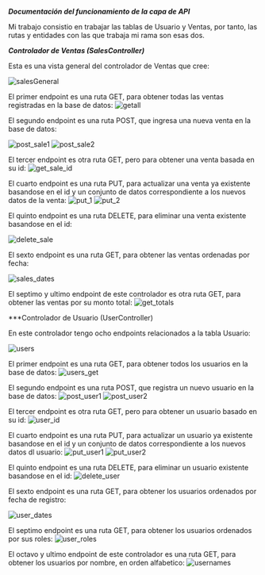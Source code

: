 ***Documentación del funcionamiento de la capa de API***

Mi trabajo consistio en trabajar las tablas de Usuario y Ventas, por tanto, las rutas y entidades con las que trabaja mi rama son esas dos.

***Controlador de Ventas (SalesController)***

Esta es una vista general del controlador de Ventas que cree: 

![salesGeneral](https://github.com/Abnerdotel/Venta/assets/116674818/87062cde-2e84-4fb6-913b-7748d2b4004b)

El primer endpoint es una ruta GET, para obtener todas las ventas registradas en la base de datos:
![getall](https://github.com/Abnerdotel/Venta/assets/116674818/b86fc26e-76aa-4245-b253-8cbd804d28bb)

El segundo endpoint es una ruta POST, que ingresa una nueva venta en la base de datos:

![post_sale1](https://github.com/Abnerdotel/Venta/assets/116674818/31ba989c-27ee-4b7b-945d-652564551207)
![post_sale2](https://github.com/Abnerdotel/Venta/assets/116674818/ff6a95c9-2e95-4b98-aa75-aaa5c8198747)

El tercer endpoint es otra ruta GET, pero para obtener una venta basada en su id: 
![get_sale_id](https://github.com/Abnerdotel/Venta/assets/116674818/1e4e65b1-feb2-49d2-a821-de2d1092b88e)

El cuarto endpoint es una ruta PUT, para actualizar una venta ya existente basandose en el id y un conjunto de datos correspondiente a los nuevos datos de la venta:
![put_1](https://github.com/Abnerdotel/Venta/assets/116674818/2c55c6e9-fef9-40df-83a3-5c8d71df9168)
![put_2](https://github.com/Abnerdotel/Venta/assets/116674818/0ebef4b2-a620-44ad-91f0-05323bb68449)

El quinto endpoint es una ruta DELETE, para eliminar una venta existente basandose en el id:

![delete_sale](https://github.com/Abnerdotel/Venta/assets/116674818/d86e5a67-5455-429c-acdb-caa4bd5154de)

El sexto endpoint es una ruta GET, para obtener las ventas ordenadas por fecha:

![sales_dates](https://github.com/Abnerdotel/Venta/assets/116674818/cfd71e96-77f6-4617-b6f3-1b946f7e0fdf)

El septimo y ultimo endpoint de este controlador es otra ruta GET, para obtener las ventas por su monto total: 
![get_totals](https://github.com/Abnerdotel/Venta/assets/116674818/4437fd7b-d746-4a03-a976-f4e6556c5213)

***Controlador de Usuario (UserController)

En este controlador tengo ocho endpoints relacionados a la tabla Usuario:

![users](https://github.com/Abnerdotel/Venta/assets/116674818/d4c6e051-9ed5-4fc9-894e-de0d22590114)

El primer endpoint es una ruta GET, para obtener todos los usuarios en la base de datos:
![users_get](https://github.com/Abnerdotel/Venta/assets/116674818/74c69982-d74a-410b-bf26-80d8b325e46b)


El segundo endpoint es una ruta POST, que registra un nuevo usuario en la base de datos:
![post_user1](https://github.com/Abnerdotel/Venta/assets/116674818/0c9f02ac-e747-4ce2-ba17-d0fed6b3247a)
![post_user2](https://github.com/Abnerdotel/Venta/assets/116674818/72400035-6130-4e0d-a9e4-57f3f50952c7)

El tercer endpoint es otra ruta GET, pero para obtener un usuario basado en su id: 
![user_id](https://github.com/Abnerdotel/Venta/assets/116674818/eca09754-f5fb-4df3-99a5-7d8f210f0dfa)


El cuarto endpoint es una ruta PUT, para actualizar un usuario ya existente basandose en el id y un conjunto de datos correspondiente a los nuevos datos dl usuario:
![put_user1](https://github.com/Abnerdotel/Venta/assets/116674818/45dfad57-02e1-4123-8be6-4fc354709730)
![put_user2](https://github.com/Abnerdotel/Venta/assets/116674818/dd6b6d6f-efc4-473a-a62b-7c419eaf587d)


El quinto endpoint es una ruta DELETE, para eliminar un usuario existente basandose en el id:
![delete_user](https://github.com/Abnerdotel/Venta/assets/116674818/0356afb8-49a9-4c05-b5e2-5a5e97577df7)


El sexto endpoint es una ruta GET, para obtener los usuarios ordenados por fecha de registro:

![user_dates](https://github.com/Abnerdotel/Venta/assets/116674818/87d09551-aca8-403b-b840-acd3b6920227)


El septimo endpoint es una ruta GET, para obtener los usuarios ordenados por sus roles: 
![user_roles](https://github.com/Abnerdotel/Venta/assets/116674818/e550dcac-7292-494c-b222-2353c644d63b)

El octavo y ultimo endpoint de este controlador es una ruta GET, para obtener los usuarios por nombre, en orden alfabetico:
![usernames](https://github.com/Abnerdotel/Venta/assets/116674818/90ebc490-a2e0-48f1-8d79-f2c25b8a4abf)


